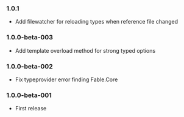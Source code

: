 ### 1.0.1
* Add filewatcher for reloading types when reference file changed

### 1.0.0-beta-003
* Add template overload method for strong typed options

### 1.0.0-beta-002

* Fix typeprovider error finding Fable.Core

### 1.0.0-beta-001

* First release